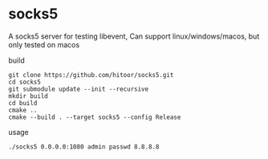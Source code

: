 # socks5

A socks5 server for testing libevent, Can support linux/windows/macos, but only tested on macos

build

```shell
git clone https://github.com/hitoor/socks5.git
cd socks5
git submodule update --init --recursive
mkdir build
cd build
cmake ..
cmake --build . --target socks5 --config Release
```

usage

```shell
./socks5 0.0.0.0:1080 admin passwd 8.8.8.8
```
